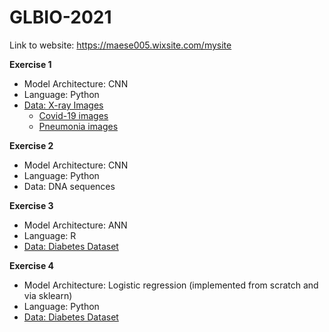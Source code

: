 # GLBIO-2021

Link to website: https://maese005.wixsite.com/mysite

**Exercise 1**
* Model Architecture: CNN
* Language: Python
* [Data: X-ray Images](https://drive.google.com/drive/folders/1j-c1aGvZzRMP2Q1H11XJlWi7Z-ZYPEfe)
     +   [Covid-19 images](https://github.com/ieee8023/COVID-chestxray-dataset)
     +   [Pneumonia images](https://www.kaggle.com/paultimothymooney/chest-xray-pneumonia)
     
**Exercise 2**
* Model Architecture: CNN
* Language: Python
* Data: DNA sequences

**Exercise 3**
* Model Architecture: ANN
* Language: R
* [Data: Diabetes Dataset](https://www.kaggle.com/kumargh/pimaindiansdiabetescsv)

**Exercise 4**
* Model Architecture: Logistic regression (implemented from scratch and via sklearn)
* Language: Python
* [Data: Diabetes Dataset](https://www.kaggle.com/kumargh/pimaindiansdiabetescsv)


